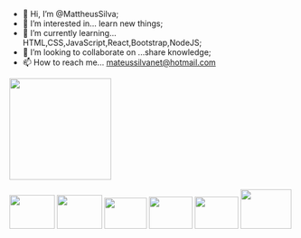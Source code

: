 - 👋 Hi, I’m @MattheusSilva;
- 👀 I’m interested in... learn new things;
- 🌱 I’m currently learning... HTML,CSS,JavaScript,React,Bootstrap,NodeJS;
- 💞️ I’m looking to collaborate on ...share knowledge;
- 📫 How to reach me... mateussilvanet@hotmail.com

<div> 
<img height="180em" src="https://github-readme-stats.vercel.app/api?username=MattheusSilva&theme=chartreuse-dark&show_icons=true)"/>
</div>
<br>
<div style="display: inline_block">
<img aligh="center" height="60" width="80" src="https://cdn.jsdelivr.net/gh/devicons/devicon/icons/html5/html5-original-wordmark.svg"/>
<img aligh="center" height="60" width="80" src="https://cdn.jsdelivr.net/gh/devicons/devicon/icons/css3/css3-original-wordmark.svg"/>
<img aligh="center" height="55" width="75" src="https://cdn.jsdelivr.net/gh/devicons/devicon/icons/javascript/javascript-original.svg"/>
<img aligh="center" height="57" width="77" src="https://cdn.jsdelivr.net/gh/devicons/devicon/icons/react/react-original-wordmark.svg" />
<img aligh="center" height="57" width="77" src="https://cdn.jsdelivr.net/gh/devicons/devicon/icons/bootstrap/bootstrap-plain-wordmark.svg" />
<img aligh="center" height="70" width="90" src="https://cdn.jsdelivr.net/gh/devicons/devicon/icons/nodejs/nodejs-original-wordmark.svg" />
</div>
